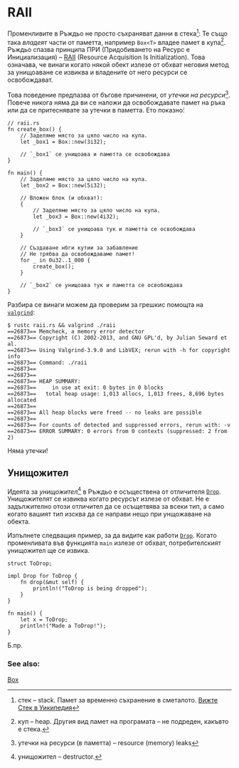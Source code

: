 # RAII


Променливите в Ръждьо не просто съхраняват данни в стека[^stack]: Те също така
*владеят* части от паметта, например `Box<T>` владее памет в купа[^heap].
Ръждьо спазва принципа ПРИ (Придобиването на Ресурс е Инициализация) –
[RAII][raii] (Resource Acquisition Is Initialization). Това означава, че винаги
когато някой обект излезе от обхват неговия метод за унищоаване се извиква и
владените от него ресурси се освобождават.

Това поведение предпазва от бъгове причинени, от *утечки на ресурси*[^res_leaks]. Повече никога няма да ви се наложи да освобождавате памет на ръка или да се притеснявате за утечки в паметта. Ето показно̀:

```rust,editable
// raii.rs
fn create_box() {
    // Заделяме място за цяло число на купа.
    let _box1 = Box::new(3i32);

    // `_box1` се унищоава и паметта се освобождава
}

fn main() {
    // Заделяме място за цяло число на купа.
    let _box2 = Box::new(5i32);

    // Вложен блок (и обхват):
    {
        // Заделяме място за цяло число на купа.
        let _box3 = Box::new(4i32);

        // `_box3` се унищоава тук и паметта се освобождава 
    }

    // Създаване нбги кутии за забавление
    // Не трябва да освобождаваме памет!
    for _ in 0u32..1_000 {
        create_box();
    }

    // `_box2` се унищоава тук и паметта се освобождава 
}
```

Разбира се винаги можем да проверим за грешкис помощта на [`valgrind`][valgrind]:

<!-- REUSE-IgnoreStart -->
<!-- Prevent REUSE from parsing the copyright изявлениe in the sample code -->
```shell
$ rustc raii.rs && valgrind ./raii
==26873== Memcheck, a memory error detector
==26873== Copyright (C) 2002-2013, and GNU GPL'd, by Julian Seward et al.
==26873== Using Valgrind-3.9.0 and LibVEX; rerun with -h for copyright info
==26873== Command: ./raii
==26873==
==26873==
==26873== HEAP SUMMARY:
==26873==     in use at exit: 0 bytes in 0 blocks
==26873==   total heap usage: 1,013 allocs, 1,013 frees, 8,696 bytes allocated
==26873==
==26873== All heap blocks were freed -- no leaks are possible
==26873==
==26873== For counts of detected and suppressed errors, rerun with: -v
==26873== ERROR SUMMARY: 0 errors from 0 contexts (suppressed: 2 from 2)
```
<!-- REUSE-IgnoreEnd -->

Няма утечки!

## Унищожител

Идеята за *унищожител*[^destructor] в Ръждьо е осъществена от отличителя
[`Drop`]. Унищожителят се извиква когато ресурсът излезе от обхват. Не е
задължително отози отличител да се осъщетвява за всеки тип, а само когато
вашият тип изсква да се направи нещо при унщожаване на обекта.

Изпълнете следващия пример, за да видите как работи [`Drop`]. Когато
променливата във функцията `main` излезе от обхват, потребителският унищожител
ще се извика.

```rust,editable
struct ToDrop;

impl Drop for ToDrop {
    fn drop(&mut self) {
        println!("ToDrop is being dropped");
    }
}

fn main() {
    let x = ToDrop;
    println!("Made a ToDrop!");
}
```
Б.пр.

[^stack]: стек – stack. Памет за временно съхранение в сметалото. [Вижте Стек в
Уикипедия](https://bg.wikipedia.org/wiki/Стек)

[^heap]: куп – heap. Другия вид памет на програмата – не подреден, какъвто е стека.

[^res_leaks]: утечки на ресурси (в паметта) – resource (memory) leaks 

[^destructor]: унищожител – destructor.

### See also:

[Box][box]

[raii]: https://en.wikipedia.org/wiki/Resource_Acquisition_Is_Initialization
[box]: ../std/box.md
[valgrind]: http://valgrind.org/info/
[`Drop`]: https://doc.rust-lang.org/std/ops/trait.Drop.html
